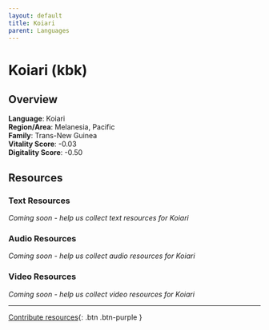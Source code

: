 ```yaml
---
layout: default
title: Koiari
parent: Languages
---
```


# Koiari (kbk)

## Overview

**Language**: Koiari  
**Region/Area**: Melanesia, Pacific  
**Family**: Trans-New Guinea  
**Vitality Score**: -0.03  
**Digitality Score**: -0.50  

## Resources

### Text Resources
*Coming soon - help us collect text resources for Koiari*

### Audio Resources
*Coming soon - help us collect audio resources for Koiari*

### Video Resources
*Coming soon - help us collect video resources for Koiari*

---

[Contribute resources](https://fairtrain.github.io/){: .btn .btn-purple }

